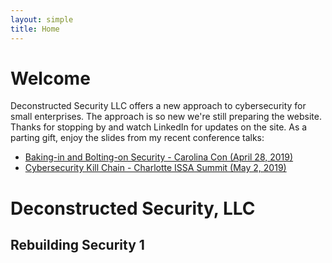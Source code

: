 ```yaml
---
layout: simple
title: Home
---
```



<h1>Welcome</h1>
<p>
Deconstructed Security LLC offers a new approach to cybersecurity for small enterprises.  The approach is so new we're still preparing the website. Thanks for stopping by and watch LinkedIn for updates on the site. As a parting gift, enjoy the slides from my recent conference talks:
</p>
<ul>
<li> <a href="/talks/BakeBolt-CarolinaCon20190428/">Baking-in and Bolting-on Security - Carolina Con (April 28, 2019)</a></li>
<li> <a href="/talks/KillChain-ISSA-20190502/">Cybersecurity Kill Chain - Charlotte ISSA Summit (May 2, 2019)</a></li>
</ul>

<h1>Deconstructed Security, LLC</h1>
<h2>Rebuilding Security 1</h2>

<div style="background-image:url(images/rick-mason-532835-unsplash-cropped-1440.png);position: absolute;

top: 0;

right: 0;

bottom: 0;

left: 0;

width: 100%;

height: 100%;

background-position: 50% 50%;

background-size: cover;"></div>
